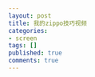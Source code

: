 ```yaml
---
layout: post
title: 我的zippo技巧视频
categories:
- screen
tags: []
published: true
comments: true
---
```

<p>
</p>
